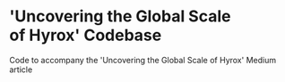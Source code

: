 # 'Uncovering the Global Scale of Hyrox' Codebase

Code to accompany the 'Uncovering the Global Scale of Hyrox' Medium article
